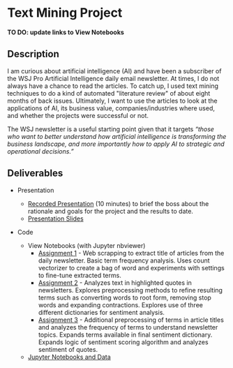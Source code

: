 # Text Mining Project

**TO DO: update links to View Notebooks**

## Description

I am curious about artificial intelligence (AI) and have been a subscriber of the WSJ Pro Artificial Intelligence daily email newsletter.  At times, I do not always have a chance to read the articles.  To catch up, I used text mining techniques to do a kind of automated "literature review" of about eight months of back issues.  Ultimately, I want to use the articles to look at the applications of AI, its business value, companies/industries where used, and whether the projects were successful or not. 

The WSJ newsletter is a useful starting point given that it targets *“those who want to better understand how artificial intelligence is transforming the business landscape, and more importantly how to apply AI to strategic and operational decisions.”*

## Deliverables

- Presentation
  - [Recorded Presentation](https://www.youtube.com/watch?v=nsjGUzkIdWs) (10 minutes) to brief the boss about the rationale and goals for the project and the results to date.
  - [Presentation Slides](Report-Slides.pdf)

- Code
  - View Notebooks (with Jupyter nbviewer)
    - [Assignment 1](https://nbviewer.jupyter.org/) - Web scrapping to extract title of articles from the daily newsletter.  Basic term frequency analysis. Uses count vectorizer to create a bag of word and experiments with settings to fine-tune extracted terms.
    - [Assignment 2](https://nbviewer.jupyter.org/) - Analyzes text in highlighted quotes in newsletters.  Explores preprocessing methods to refine resulting terms such as converting words to root form, removing stop words and expanding contractions.  Explores use of three different dictionaries for sentiment analysis.
    - [Assignment 3](https://nbviewer.jupyter.org/) - Additional preprocessing of terms in article titles and analyzes the frequency of terms to understand newsletter topics.  Expands terms available in final sentiment dictionary.  Expands logic of sentiment scoring algorithm and analyzes sentiment of quotes.
  - [Jupyter Notebooks and Data](code-python)





